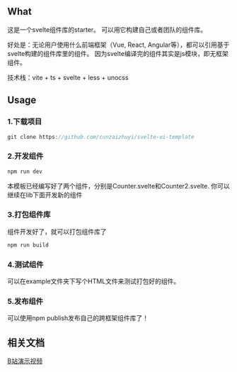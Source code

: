 ## What

这是一个svelte组件库的starter。
可以用它构建自己或者团队的组件库。

好处是：无论用户使用什么前端框架（Vue, React, Angular等），都可以引用基于svelte构建的组件库里的组件。
因为svelte编译完的组件其实是js模块，即无框架组件。

技术栈：vite + ts + svelte + less + unocss

## Usage

### 1.下载项目
```javascript
git clone https://github.com/cunzaizhuyi/svelte-ui-template
```

### 2.开发组件

```javascript
npm run dev
```
本模板已经编写好了两个组件，分别是Counter.svelte和Counter2.svelte.
你可以继续在lib下面开发新的组件

### 3.打包组件库

组件开发好了，就可以打包组件库了
```javascript
npm run build
```

### 4.测试组件
可以在example文件夹下写个HTML文件来测试打包好的组件。

### 5.发布组件
可以使用npm publish发布自己的跨框架组件库了！


## 相关文档
[B站演示视频](https://www.bilibili.com/video/BV1nW4y1h7zw/)